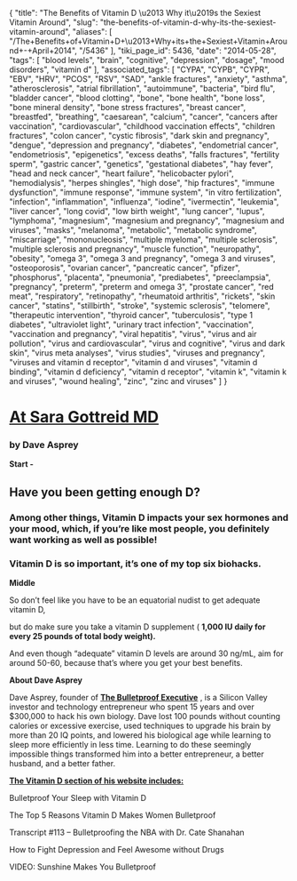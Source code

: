 {
    "title": "The Benefits of Vitamin D \u2013 Why it\u2019s the Sexiest Vitamin Around",
    "slug": "the-benefits-of-vitamin-d-why-its-the-sexiest-vitamin-around",
    "aliases": [
        "/The+Benefits+of+Vitamin+D+\u2013+Why+its+the+Sexiest+Vitamin+Around+-+April+2014",
        "/5436"
    ],
    "tiki_page_id": 5436,
    "date": "2014-05-28",
    "tags": [
        "blood levels",
        "brain",
        "cognitive",
        "depression",
        "dosage",
        "mood disorders",
        "vitamin d"
    ],
    "associated_tags": [
        "CYPA",
        "CYPB",
        "CYPR",
        "EBV",
        "HRV",
        "PCOS",
        "RSV",
        "SAD",
        "ankle fractures",
        "anxiety",
        "asthma",
        "atherosclerosis",
        "atrial fibrillation",
        "autoimmune",
        "bacteria",
        "bird flu",
        "bladder cancer",
        "blood clotting",
        "bone",
        "bone health",
        "bone loss",
        "bone mineral density",
        "bone stress fractures",
        "breast cancer",
        "breastfed",
        "breathing",
        "caesarean",
        "calcium",
        "cancer",
        "cancers after vaccination",
        "cardiovascular",
        "childhood vaccination effects",
        "children fractures",
        "colon cancer",
        "cystic fibrosis",
        "dark skin and pregnancy",
        "dengue",
        "depression and pregnancy",
        "diabetes",
        "endometrial cancer",
        "endometriosis",
        "epigenetics",
        "excess deaths",
        "falls fractures",
        "fertility sperm",
        "gastric cancer",
        "genetics",
        "gestational diabetes",
        "hay fever",
        "head and neck cancer",
        "heart failure",
        "helicobacter pylori",
        "hemodialysis",
        "herpes shingles",
        "high dose",
        "hip fractures",
        "immune dysfunction",
        "immune response",
        "immune system",
        "in vitro fertilization",
        "infection",
        "inflammation",
        "influenza",
        "iodine",
        "ivermectin",
        "leukemia",
        "liver cancer",
        "long covid",
        "low birth weight",
        "lung cancer",
        "lupus",
        "lymphoma",
        "magnesium",
        "magnesium and pregnancy",
        "magnesium and viruses",
        "masks",
        "melanoma",
        "metabolic",
        "metabolic syndrome",
        "miscarriage",
        "mononucleosis",
        "multiple myeloma",
        "multiple sclerosis",
        "multiple sclerosis and pregnancy",
        "muscle function",
        "neuropathy",
        "obesity",
        "omega 3",
        "omega 3 and pregnancy",
        "omega 3 and viruses",
        "osteoporosis",
        "ovarian cancer",
        "pancreatic cancer",
        "pfizer",
        "phosphorus",
        "placenta",
        "pneumonia",
        "prediabetes",
        "preeclampsia",
        "pregnancy",
        "preterm",
        "preterm and omega 3",
        "prostate cancer",
        "red meat",
        "respiratory",
        "retinopathy",
        "rheumatoid arthritis",
        "rickets",
        "skin cancer",
        "statins",
        "stillbirth",
        "stroke",
        "systemic sclerosis",
        "telomere",
        "therapeutic intervention",
        "thyroid cancer",
        "tuberculosis",
        "type 1 diabetes",
        "ultraviolet light",
        "urinary tract infection",
        "vaccination",
        "vaccination and pregnancy",
        "viral hepatitis",
        "virus",
        "virus and air pollution",
        "virus and cardiovascular",
        "virus and cognitive",
        "virus and dark skin",
        "virus meta analyses",
        "virus studies",
        "viruses and pregnancy",
        "viruses and vitamin d receptor",
        "vitamin d and viruses",
        "vitamin d binding",
        "vitamin d deficiency",
        "vitamin d receptor",
        "vitamin k",
        "vitamin k and viruses",
        "wound healing",
        "zinc",
        "zinc and viruses"
    ]
}


# [At Sara Gottreid MD](http://www.saragottfriedmd.com/the-benefits-of-vitamin-d-why-its-the-sexiest-vitamin-around/)

### by Dave Asprey

 **Start -** 

## Have you been getting enough D?

### Among other things, Vitamin D impacts your sex hormones and your mood, which, if you’re like most people, you definitely want working as well as possible!

### Vitamin D is so important, it’s one of my top six biohacks.

 **Middle** 

So don’t feel like you have to be an equatorial nudist to get adequate vitamin D, 

but do make sure you take a vitamin D supplement ( **1,000 IU daily for every 25 pounds of total body weight).** 

And even though “adequate” vitamin D levels are around 30 ng/mL, aim for around 50-60, because that’s where you get your best benefits. 

 **About Dave Asprey** 

Dave Asprey, founder of  **[The Bulletproof Executive](http://www.bulletproofexec.com/)** , is a Silicon Valley investor and technology entrepreneur who spent 15 years and over $300,000 to hack his own biology. Dave lost 100 pounds without counting calories or excessive exercise, used techniques to upgrade his brain by more than 20 IQ points, and lowered his biological age while learning to sleep more efficiently in less time. Learning to do these seemingly impossible things transformed him into a better entrepreneur, a better husband, and a better father.

 **[The Vitamin D section of his website includes:](http://www.bulletproofexec.com/?s=%22vitamin+d%22)** 

Bulletproof Your Sleep with Vitamin D

The Top 5 Reasons Vitamin D Makes Women Bulletproof

Transcript #113 – Bulletproofing the NBA with Dr. Cate Shanahan

How to Fight Depression and Feel Awesome without Drugs

VIDEO: Sunshine Makes You Bulletproof